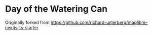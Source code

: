 # Day of the Watering Can

Originally forked from https://github.com/richard-unterberg/maplibre-nextjs-ts-starter